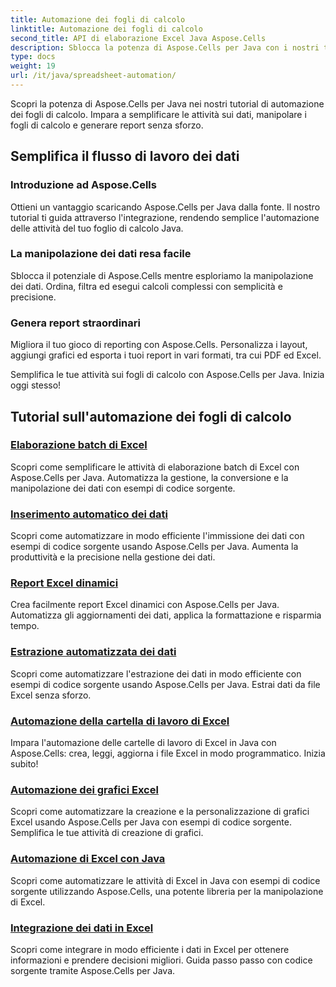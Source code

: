 ```yaml
---
title: Automazione dei fogli di calcolo
linktitle: Automazione dei fogli di calcolo
second_title: API di elaborazione Excel Java Aspose.Cells
description: Sblocca la potenza di Aspose.Cells per Java con i nostri tutorial completi. Impara l'automazione dei fogli di calcolo passo dopo passo per uno sviluppo Java efficiente.
type: docs
weight: 19
url: /it/java/spreadsheet-automation/
---
```


Scopri la potenza di Aspose.Cells per Java nei nostri tutorial di automazione dei fogli di calcolo. Impara a semplificare le attività sui dati, manipolare i fogli di calcolo e generare report senza sforzo.

## Semplifica il flusso di lavoro dei dati

### Introduzione ad Aspose.Cells

Ottieni un vantaggio scaricando Aspose.Cells per Java dalla fonte. Il nostro tutorial ti guida attraverso l'integrazione, rendendo semplice l'automazione delle attività del tuo foglio di calcolo Java.

### La manipolazione dei dati resa facile

Sblocca il potenziale di Aspose.Cells mentre esploriamo la manipolazione dei dati. Ordina, filtra ed esegui calcoli complessi con semplicità e precisione.

### Genera report straordinari

Migliora il tuo gioco di reporting con Aspose.Cells. Personalizza i layout, aggiungi grafici ed esporta i tuoi report in vari formati, tra cui PDF ed Excel.

Semplifica le tue attività sui fogli di calcolo con Aspose.Cells per Java. Inizia oggi stesso!
## Tutorial sull'automazione dei fogli di calcolo
### [Elaborazione batch di Excel](./batch-excel-processing/)
Scopri come semplificare le attività di elaborazione batch di Excel con Aspose.Cells per Java. Automatizza la gestione, la conversione e la manipolazione dei dati con esempi di codice sorgente.
### [Inserimento automatico dei dati](./automated-data-entry/)
Scopri come automatizzare in modo efficiente l'immissione dei dati con esempi di codice sorgente usando Aspose.Cells per Java. Aumenta la produttività e la precisione nella gestione dei dati.
### [Report Excel dinamici](./dynamic-excel-reports/)
Crea facilmente report Excel dinamici con Aspose.Cells per Java. Automatizza gli aggiornamenti dei dati, applica la formattazione e risparmia tempo.
### [Estrazione automatizzata dei dati](./automated-data-extraction/)
Scopri come automatizzare l'estrazione dei dati in modo efficiente con esempi di codice sorgente usando Aspose.Cells per Java. Estrai dati da file Excel senza sforzo.
### [Automazione della cartella di lavoro di Excel](./excel-workbook-automation/)
Impara l'automazione delle cartelle di lavoro di Excel in Java con Aspose.Cells: crea, leggi, aggiorna i file Excel in modo programmatico. Inizia subito!
### [Automazione dei grafici Excel](./automating-excel-charts/)
Scopri come automatizzare la creazione e la personalizzazione di grafici Excel usando Aspose.Cells per Java con esempi di codice sorgente. Semplifica le tue attività di creazione di grafici. 
### [Automazione di Excel con Java](./excel-automation-with-java/)
Scopri come automatizzare le attività di Excel in Java con esempi di codice sorgente utilizzando Aspose.Cells, una potente libreria per la manipolazione di Excel.
### [Integrazione dei dati in Excel](./data-integration-in-excel/)
Scopri come integrare in modo efficiente i dati in Excel per ottenere informazioni e prendere decisioni migliori. Guida passo passo con codice sorgente tramite Aspose.Cells per Java.